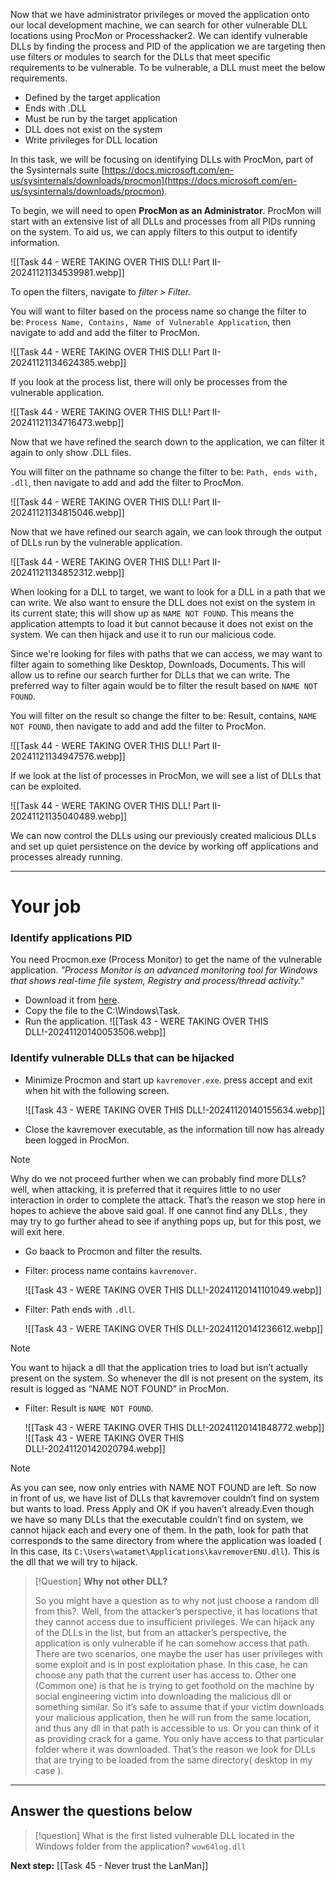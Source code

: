 Now that we have administrator privileges or moved the application onto our local development machine, we can search for other vulnerable DLL locations using ProcMon or Processhacker2. We can identify vulnerable DLLs by finding the process and PID of the application we are targeting then use filters or modules to search for the DLLs that meet specific requirements to be vulnerable. To be vulnerable, a DLL must meet the below requirements.  

- Defined by the target application
- Ends with .DLL
- Must be run by the target application
- DLL does not exist on the system
- Write privileges for DLL location

In this task, we will be focusing on identifying DLLs with ProcMon, part of the Sysinternals suite [https://docs.microsoft.com/en-us/sysinternals/downloads/procmon](https://docs.microsoft.com/en-us/sysinternals/downloads/procmon).

To begin, we will need to open **ProcMon as an Administrator**. ProcMon will start with an extensive list of all DLLs and processes from all PIDs running on the system. To aid us, we can apply filters to this output to identify information.

![[Task 44 - WERE TAKING OVER THIS DLL! Part II-20241121134539981.webp]]

To open the filters, navigate to _filter > Filter._  

You will want to filter based on the process name so change the filter to be: `Process Name, Contains, Name of Vulnerable Application`, then navigate to add and add the filter to ProcMon.

![[Task 44 - WERE TAKING OVER THIS DLL! Part II-20241121134624385.webp]]

If you look at the process list, there will only be processes from the vulnerable application.

![[Task 44 - WERE TAKING OVER THIS DLL! Part II-20241121134716473.webp]]

Now that we have refined the search down to the application, we can filter it again to only show .DLL files.  

You will filter on the pathname so change the filter to be: `Path, ends with, .dll`, then navigate to add and add the filter to ProcMon.

![[Task 44 - WERE TAKING OVER THIS DLL! Part II-20241121134815046.webp]]

Now that we have refined our search again, we can look through the output of DLLs run by the vulnerable application.

![[Task 44 - WERE TAKING OVER THIS DLL! Part II-20241121134852312.webp]]

When looking for a DLL to target, we want to look for a DLL in a path that we can write. We also want to ensure the DLL does not exist on the system in its current state; this will show up as `NAME NOT FOUND`. This means the application attempts to load it but cannot because it does not exist on the system. We can then hijack and use it to run our malicious code.  

Since we're looking for files with paths that we can access, we may want to filter again to something like Desktop, Downloads, Documents. This will allow us to refine our search further for DLLs that we can write. The preferred way to filter again would be to filter the result based on `NAME NOT FOUND`.

You will filter on the result so change the filter to be: Result, contains, `NAME NOT FOUND`, then navigate to add and add the filter to ProcMon.

![[Task 44 - WERE TAKING OVER THIS DLL! Part II-20241121134947576.webp]]

If we look at the list of processes in ProcMon, we will see a list of DLLs that can be exploited.

![[Task 44 - WERE TAKING OVER THIS DLL! Part II-20241121135040489.webp]]

We can now control the DLLs using our previously created malicious DLLs and set up quiet persistence on the device by working off applications and processes already running.


---
# Your job

### Identify applications PID

You need Procmon.exe (Process Monitor) to get the name of the vulnerable application. 
*"Process Monitor is an advanced monitoring tool for Windows that shows real-time file system, Registry and process/thread activity."*

- Download it from [here](https://learn.microsoft.com/en-us/sysinternals/downloads/procmon).
- Copy the file to the C:\Windows\Task.
- Run the application.
	![[Task 43 - WERE TAKING OVER THIS DLL!-20241120140053506.webp]]

### Identify vulnerable DLLs that can be hijacked

- Minimize Procmon and start up `kavremover.exe`. press accept and exit when hit with the following screen.

	![[Task 43 - WERE TAKING OVER THIS DLL!-20241120140155634.webp]]

- Close the kavremover executable, as the information till now has already been logged in ProcMon.

> [!note]
> Why do we not proceed further when we can probably find more DLLs? well, when attacking, it is preferred that it requires little to no user interaction in order to complete the attack. That’s the reason we stop here in hopes to achieve the above said goal. If one cannot find any DLLs , they may try to go further ahead to see if anything pops up, but for this post, we will exit here.

- Go baack to Procmon and filter the results.

- Filter: process name contains `kavremover`.

	![[Task 43 - WERE TAKING OVER THIS DLL!-20241120141101049.webp]]

- Filter: Path ends with `.dll`.

	![[Task 43 - WERE TAKING OVER THIS DLL!-20241120141236612.webp]]

> [!note]
> You want to hijack a dll that the application tries to load but isn’t actually present on the system. So whenever the dll is not present on the system, its result is logged as “NAME NOT FOUND” in ProcMon.

- Filter: Result is `NAME NOT FOUND`.

	![[Task 43 - WERE TAKING OVER THIS DLL!-20241120141848772.webp]]
	![[Task 43 - WERE TAKING OVER THIS DLL!-20241120142020794.webp]]

> [!note]
> As you can see, now only entries with NAME NOT FOUND are left. So now in front of us, we have list of DLLs that kavremover couldn’t find on system but wants to load. Press Apply and OK if you haven’t already.Even though we have so many DLLs that the executable couldn’t find on system, we cannot hijack each and every one of them. In the path, look for path that corresponds to the same directory from where the application was loaded ( In this case, its `C:\Users\watamet\Applications\kavremoverENU.dll`).
> This is the dll that we will try to hijack.

> [!Question]
> **Why not other DLL?**
> 
> So you might have a question as to why not just choose a random dll from this?. Well, from the attacker’s perspective, it has locations that they cannot access due to insufficient privileges. We can hijack any of the DLLs in the list, but from an attacker’s perspective, the application is only vulnerable if he can somehow access that path. There are two scenarios, one maybe the user has user privileges with some exploit and is in post exploitation phase. In this case, he can choose any path that the current user has access to. Other one (Common one) is that he is trying to get foothold on the machine by social engineering victim into downloading the malicious dll or something similar. So it’s safe to assume that if your victim downloads your malicious application, then he will run from the same location, and thus any dll in that path is accessible to us. Or you can think of it as providing crack for a game. You only have access to that particular folder where it was downloaded. That’s the reason we look for DLLs that are trying to be loaded from the same directory( desktop in my case ).


---
## Answer the questions below

> [!question]
> What is the first listed vulnerable DLL located in the Windows folder from the application?
> `wow64log.dll`

**Next step:** [[Task 45 - Never trust the LanMan]]
